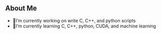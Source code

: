 ## About Me

- 🔭I’m currently working on write C, C++, and python scripts
- 🌱I’m currently learning C, C++, python, CUDA, and machine learning
